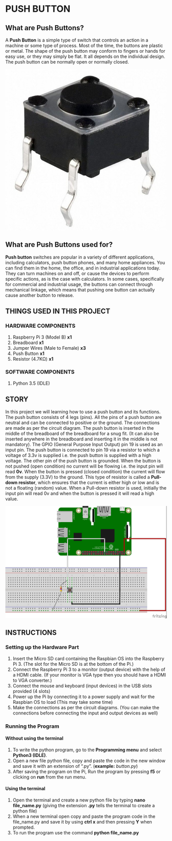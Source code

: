 # PUSH BUTTON

## What are Push Buttons?
A **Push Button** is a simple type of switch that controls an action in a machine or some type of process. Most of the time, the buttons are plastic or metal. The shape of the push button may conform to fingers or hands for easy use, or they may simply be flat. It all depends on the individual design. The push button can be normally open or normally closed.

![](https://github.com/11RO05/handson-iot-raspberrypi/blob/master/images/Push-button.jpg)  
  
## What are Push Buttons used for?
**Push button** switches are popular in a variety of different applications, including calculators, push button phones, and many home appliances. You can find them in the home, the office, and in industrial applications today. They can turn machines on and off, or cause the devices to perform specific actions, as is the case with calculators. In some cases, specifically for commercial and industrial usage, the buttons can connect through mechanical linkage, which means that pushing one button can actually cause another button to release.
  
## THINGS USED IN THIS PROJECT

### HARDWARE COMPONENTS
1.	Raspberry Pi 3 (Model B)		**x1**
2.	Breadboard				**x1**
3.	Jumper Wires (Male to Female)	**x3**
4.	Push Button				**x1**
5.	Resistor (4.7KΩ)			**x1**

### SOFTWARE COMPONENTS
1.	Python 3.5 (IDLE)

## STORY
In this project we will learning how to use a push button and its functions. The push button consists of 4 legs (pins). All the pins of a push button are neutral and can be connected to positive or the ground. The connections are made as per the circuit diagram. The push button is inserted in the middle of the breadboard of the breadboard for a snug fit. (It can also be inserted anywhere in the breadboard and inserting it in the middle is not mandatory). The GPIO (General Purpose Input Output) pin 19 is used as an input pin. The push button is connected to pin 19 via a resistor to which a voltage of 3.3v is supplied i.e. the push button is supplied with a high voltage. The other pin of the push button is grounded. When the button is not pushed (open condition) no current will be flowing i.e. the input pin will read **0v**. When the button is pressed (closed condition) the current will flow from the supply (3.3V) to the ground. This type of resistor is called a **Pull-down resistor**, which ensures that the current is either high or low and is not a floating (random) value. When a Pull-down resistor is used, initially the input pin will read 0v and when the button is pressed it will read a high value.

![](https://github.com/11RO05/handson-iot-raspberrypi/blob/master/circuit-diagram/Button.png)
  
## INSTRUCTIONS

### Setting up the Hardware Part
1.	Insert the Micro SD card containing the Raspbian OS into the Raspberry Pi 3. (The slot for the Micro SD is at the bottom of the Pi.)
2.	Connect the Raspberry Pi 3 to a monitor (output device) with the help of a HDMI cable. (If your monitor is VGA type then you should have a HDMI to VGA converter.) 
3.	Connect the mouse and keyboard (input devices) in the USB slots provided (4 slots)
4.	Power up the Pi by connecting it to a power supply and wait for the Raspbian OS to load (This may take some time)
5.	Make the connections as per the circuit diagrams. (You can make the connections before connecting the input and output devices as well)

### Running the Program
#### Without using the terminal
1.	To write the python program, go to the **Programming menu** and select **Python3 (IDLE)**.
2.	Open a new file python file, copy and paste the code in the new window and save it with an extension of “.py”. (**example:** *button.py*)
3.	After saving the program on the Pi, Run the program by pressing **f5** or clicking on **run** from the run menu. 
#### Using the terminal
1.	Open the terminal and create a new python file by typing **nano file_name.py** (giving the extension **.py** tells the terminal to create a python file)
2.	When a new terminal open copy and paste the program code in the file_name.py and save it by using **ctrl x** and then pressing **Y** when prompted.
3.	To run the program use the command **python file_name.py**


